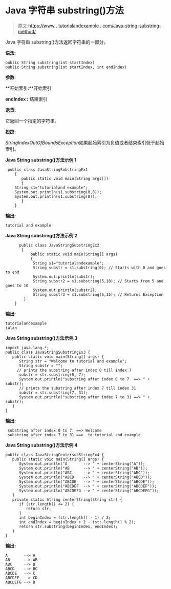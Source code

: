 # Java 字符串 substring()方法

> 原文:[https://www . tutorialandexample . com/Java-string-substring-method/](https://www.tutorialandexample.com/java-string-substring-method/)

Java 字符串 substring()方法返回字符串的一部分。

**语法:**

```
public String substring(int startIndex)
public String substring(int startIndex, int endIndex)
```

**参数:**

**开始索引:**开始索引

**endIndex :** 结束索引

**退货:**

它返回一个指定的字符串。

**投掷:**

*StringIndexOutOfBoundsException*如果起始索引为负值或者结束索引低于起始索引。

**Java String substring()方法示例 1**

```
 public class JavaStringSubstringEx1 
    { 
       public static void main(String args[])
       { 
    String s1="tutorialand example"; 
    System.out.println(s1.substring(0,8));
    System.out.println(s1.substring(8));
       }
    }
```

**输出:**

```
tutorial and example
```

**Java String substring()方法示例 2**

```
      public class JavaStringSubstringEx2
       { 
           public static void main(String[] args)
           { 
            String s1="tutorialandexample";   
            String substr = s1.substring(0); // Starts with 0 and goes to end 
            System.out.println(substr); 
            String substr2 = s1.substring(5,10); // Starts from 5 and goes to 10 
            System.out.println(substr2);   
            String substr3 = s1.substring(5,15); // Returns Exception 
        } 
    }
```

**输出:**

```
tutorialandexample
ialan
```

**Java String substring()方法示例 3**

```
import java.lang.*;
public class JavaStringSubstringEx3 {
   public static void main(String[] args) {
      String str = "Welcome to tutorial and example";
      String substr = "";
     // prints the substring after index 0 till index 7
      substr = str.substring(0, 7);
      System.out.println("substring after index 0 to 7  ==> " + substr); 
      // prints the substring after index 7 till index 31
      substr = str.substring(7, 31);
      System.out.println("substring after index 7 to 31 ==> " + substr);    
   }
}
```

**输出:**

```
 substring after index 0 to 7  ==> Welcome
 substring after index 7 to 31 ==>  to tutorial and example
```

**Java String substring()方法示例 4**

```
public class JavaStringCentersubStringEx4 {
   public static void main(String[] args) {
      System.out.println("A       --> " + centerString("A"));
      System.out.println("AB      --> " + centerString("AB"));
      System.out.println("ABC     --> " + centerString("ABC"));
      System.out.println("ABCD    --> " + centerString("ABCD"));
      System.out.println("ABCDE   --> " + centerString("ABCDE"));
      System.out.println("ABCDEF  --> " + centerString("ABCDEF"));
      System.out.println("ABCDEFG --> " + centerString("ABCDEFG"));
   }
   private static String centerString(String str) {
      if (str.length() <= 2) {
         return str;
      }
      int beginIndex = (str.length() - 1) / 2;
      int endIndex = beginIndex + 2 - (str.length() % 2);
      return str.substring(beginIndex, endIndex);
   }
}
```

**输出:**

```
A       --> A
AB      --> AB
ABC     --> B
ABCD    --> BC
ABCDE   --> C
ABCDEF  --> CD
ABCDEFG --> D
```
